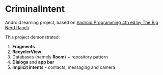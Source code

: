 # CriminalIntent

Android learning project, based on [Android Programming 4th ed by The Big Nerd Ranch](https://www.amazon.com/Android-Programming-Ranch-Guide-Guides/dp/0135245125)

This project demonstrated:

1. **Fragments**
2. **RecyclerView**
3. Databases (namely **Room**) + repository pattern
4. **Dialogs** and **app bar**
5. **Implicit intents** - contacts, messaging and camera
